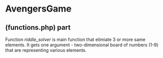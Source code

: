# AvengersGame

## (functions.php) part
Function *riddle_solver* is main function that elimiate 3 or more same elements. It gets one argument - two-dimensional board of numbers (1-9) that are representing various elements.

